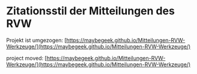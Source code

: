 # Zitationsstil der Mitteilungen des RVW

Projekt ist umgezogen: [https://maybegeek.github.io/Mitteilungen-RVW-Werkzeuge/](https://maybegeek.github.io/Mitteilungen-RVW-Werkzeuge/)

project moved: [https://maybegeek.github.io/Mitteilungen-RVW-Werkzeuge/](https://maybegeek.github.io/Mitteilungen-RVW-Werkzeuge/)
